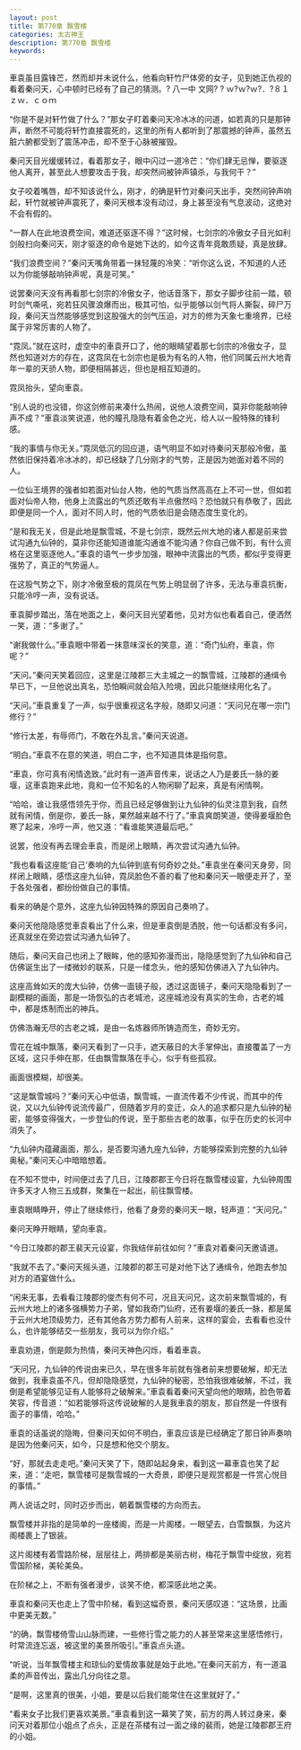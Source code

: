 ```yaml
---
layout: post
title: 第770章 飘雪楼
categories: 太古神王
description: 第770章 飘雪楼
keywords:
---
```


車袁虽目露锋芒，然而却并未说什么，他看向轩竹尸体旁的女子，见到她正仇视的看着秦问天，心中顿时已经有了自己的猜测。? 八一中 文网? ? ｗ?ｗ?ｗ?．?８１ｚｗ．ｃｏｍ

“你是不是对轩竹做了什么？”那女子盯着秦问天冷冰冰的问道，如若真的只是那钟声，断然不可能将轩竹直接震死的，这里的所有人都听到了那震撼的钟声，虽然五脏六腑都受到了震荡冲击，却不至于心脉被摧毁。

秦问天目光缓缓转过，看着那女子，眼中闪过一道冷芒：“你们肆无忌惮，要驱逐他人离开，甚至此人想要攻击于我，却突然间被钟声镇杀，与我何干？”

女子咬着嘴唇，却不知该说什么，刚才，的确是轩竹对秦问天出手，突然间钟声响起，轩竹就被钟声震死了，秦问天根本没有动过，身上甚至没有气息波动，这绝对不会有假的。

“一群人在此地浪费空间，难道还驱逐不得？”这时候，七剑宗的冷傲女子目光如利剑般扫向秦问天，刚才驱逐的命令是她下达的，如今这青年竟敢质疑，真是放肆。

“我们浪费空间？”秦问天嘴角带着一抹轻蔑的冷笑：“听你这么说，不知道的人还以为你能够敲响钟声呢，真是可笑。”

说罢秦问天没有再看那七剑宗的冷傲女子，他话音落下，那女子脚步往前一踏，顿时剑气嘶吼，宛若狂风骤浪爆而出，极其可怕，似乎能够以剑气将人撕裂，碎尸万段，秦问天当然能够感觉到这股强大的剑气压迫，对方的修为天象七重境界，已经属于非常厉害的人物了。

“霓凤。”就在这时，虚空中的車袁开口了，他的眼睛望着那七剑宗的冷傲女子，显然也知道对方的存在，这霓凤在七剑宗也是极为有名的人物，他们同属云州大地青年一辈的天骄人物，即便相隔甚远，但也是相互知道的。

霓凤抬头，望向車袁。

“别人说的也没错，你这剑修前来凑什么热闹，说他人浪费空间，莫非你能敲响钟声不成？”車袁淡笑说道，他的瞳孔隐隐有着金色之光，给人以一股特殊的锋利感。

“我的事情与你无关。”霓凤低沉的回应道，语气明显不如对待秦问天那般冷傲，虽然依旧保持着冷冰冰的，却已经缺了几分刚才的气势，正是因为她面对着不同的人。

一位仙王境界的强者如若面对仙台人物，他的气质当然高高在上不可一世，但如若面对仙帝人物，他身上流露出的气质还敢有半点傲然吗？恐怕就只有恭敬了，因此即便是同一个人，面对不同人时，他的气质依旧是会随态度生变化的。

“是和我无关，但是此地是飘雪城，不是七剑宗，既然云州大地的诸人都是前来尝试沟通九仙钟的，莫非你还能知道谁能沟通谁不能沟通？你自己做不到，有什么资格在这里驱逐他人。”車袁的语气一步步加强，眼神中流露出的气质，都似乎变得更强势了，真正的气势逼人。

在这股气势之下，刚才冷傲至极的霓凤在气势上明显弱了许多，无法与車袁抗衡，只能冷哼一声，没有说话。

車袁脚步踏出，落在地面之上，秦问天目光望着他，见对方似也看着自己，便洒然一笑，道：“多谢了。”

“谢我做什么。”車袁眼中带着一抹意味深长的笑意，道：“奇门仙府，車袁，你呢？”

“天问。”秦问天笑着回应，这里是江陵郡三大主城之一的飘雪城，江陵郡的通缉令早已下，一旦他说出真名，恐怕瞬间就会陷入险境，因此只能继续用化名了。

“天问。”車袁重复了一声，似乎很重视这名字般，随即又问道：“天问兄在哪一宗门修行？”

“修行太差，有辱师门，不敢在外乱言。”秦问天说道。

“明白。”車袁不在意的笑道，明白二字，也不知道具体是指何意。

“車袁，你可真有闲情逸致。”此时有一道声音传来，说话之人乃是姜氏一脉的姜堰，这車袁跑来此地，竟和一位不知名的人物闲聊了起来，真是有闲情啊。

“哈哈，谁让我感悟领先于你，而且已经足够做到让九仙钟的仙灵注意到我，自然就有闲情，倒是你，姜氏一脉，果然越来越不行了。”車袁爽朗笑道，使得姜堰脸色寒了起来，冷哼一声，他又道：“看谁能笑道最后吧。”

说罢，他没有再去理会車袁，而是闭上眼睛，再次尝试沟通九仙钟。

“我也看看这座能‘自己’奏响的九仙钟到底有何奇妙之处。”車袁坐在秦问天身旁，同样闭上眼睛，感悟这座九仙钟，霓凤脸色不善的看了他和秦问天一眼便走开了，至于各处强者，都纷纷做自己的事情。

看来的确是个意外，这座九仙钟因特殊的原因自己奏响了。

秦问天他隐隐感觉車袁看出了什么来，但是車袁倒是洒脱，他一句话都没有多问，还真就坐在旁边尝试沟通九仙钟了。

随后，秦问天自己也闭上了眼眸，他的感知弥漫而出，隐隐感觉到了九仙钟和自己仿佛诞生出了一缕微妙的联系，只是一缕念头，他的感知仿佛进入了九仙钟内。

这座高耸如天的庞大仙钟，仿佛一面镜子般，透过这面镜子，秦问天隐隐看到了一副模糊的画面，那是一场恢弘的古老城池，这座城池没有真实的生命，古老的城中，都是炼制而出的神兵。

仿佛浩瀚无尽的古老之城，是由一名炼器师所铸造而生，奇妙无穷。

雪花在城中飘落，秦问天看到了一只手，遮天蔽日的大手掌伸出，直接覆盖了一方区域，这只手伸在那，任由飘雪飘落在手心，似乎有些孤寂。

画面很模糊，却很美。

“这是飘雪城吗？”秦问天心中低语，飘雪城，一直流传着不少传说，而其中的传说，又以九仙钟传说流传最广，但随着岁月的变迁，众人的追求都只是九仙钟的秘密，能够变得强大，一步登仙的传说，至于那些古老的故事，似乎在历史的长河中消失了。

“九仙钟内蕴藏画面，那么，是否要沟通九座九仙钟，方能够探索到完整的九仙钟奥秘。”秦问天心中暗暗想着。

在不知不觉中，时间便过去了几日，江陵郡郡王今日将在飘雪楼设宴，九仙钟周围许多天才人物三五成群，聚集在一起出，前往飘雪楼。

車袁眼睛睁开，停止了继续修行，他看了身旁的秦问天一眼，轻声道：“天问兄。”

秦问天睁开眼睛，望向車袁。

“今日江陵郡的郡王裴天元设宴，你我结伴前往如何？”車袁对着秦问天邀请道。

“我就不去了。”秦问天摇头道，江陵郡的郡王可是对他下达了通缉令，他跑去参加对方的酒宴做什么。

“闲来无事，去看看江陵郡的俊杰有何不可，况且天问兄，这次前来飘雪城的，有云州大地上的诸多强横势力子弟，譬如我奇门仙府，还有姜堰的姜氏一脉，都是属于云州大地顶级势力，还有其他各方势力都有人前来，这样的宴会，去看看也没什么，也许能够结交一些朋友，我可以为你介绍。”

車袁劝道，倒是颇为热情，秦问天神色闪烁，看着車袁。

“天问兄，九仙钟的传说由来已久，早在很多年前就有强者前来想要破解，却无法做到，我車袁虽不凡，但却隐隐感觉，九仙钟的秘密，恐怕我很难破解，不过，我倒是希望能够见证有人能够将之破解来。”車袁看着秦问天望向他的眼睛，脸色带着笑容，传音道：“如若能够将这传说破解的人是我車袁的朋友，那自然是一件很有面子的事情，哈哈。”

車袁的话虽说的隐晦，但秦问天如何不明白，車袁应该是已经确定了那日钟声奏响是因为他秦问天，如今，只是想和他交个朋友。

“好，那就去走走吧。”秦问天笑了下，随即站起身来，看到这一幕車袁也笑了起来，道：“走吧，飘雪楼可是飘雪城的一大奇景，即便只是观赏都是一件赏心悦目的事情。”

两人说话之时，同时迈步而出，朝着飘雪楼的方向而去。

飘雪楼并非指的是简单的一座楼阁，而是一片阁楼，一眼望去，白雪飘飘，为这片阁楼裹上了银装。

这片阁楼有着雪路阶梯，层层往上，两排都是美丽古树，梅花于飘雪中绽放，宛若雪国阶梯，美轮美奂。

在阶梯之上，不断有强者漫步，谈笑不绝，都深感此地之美。

車袁和秦问天也走上了雪中阶梯，看到这幅奇景，秦问天感叹道：“这场景，比画中更美无数。”

“的确，飘雪楼倚雪山山脉而建，一些修行雪之能力的人甚至常来这里感悟修行，时常流连忘返，被这里的美景所吸引。”車袁点头道。

“听说，当年飘雪楼主和琼仙的爱情故事就是始于此地。”在秦问天前方，有一道温柔的声音传出，露出几分向往之意。

“是啊，这里真的很美，小姐，要是以后我们能常住在这里就好了。”

“看来女子比我们更喜欢美景。”車袁看到这一幕笑了笑，前方的两人转过身来，秦问天对着那位小姐点了点头，正是在茶楼有过一面之缘的裴雨，她是江陵郡郡王府的小姐。
